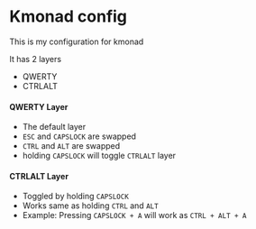 # Kmonad config

This is my configuration for kmonad

It has 2 layers
 - QWERTY
 - CTRLALT
 
#### QWERTY Layer
 - The default layer
 - `ESC` and `CAPSLOCK` are swapped
 - `CTRL` and `ALT` are swapped
 - holding `CAPSLOCK` will toggle `CTRLALT` layer

#### CTRLALT Layer
 - Toggled by holding `CAPSLOCK`
 - Works same as holding `CTRL` and `ALT`
 - Example: Pressing `CAPSLOCK + A` will work as `CTRL + ALT + A`
